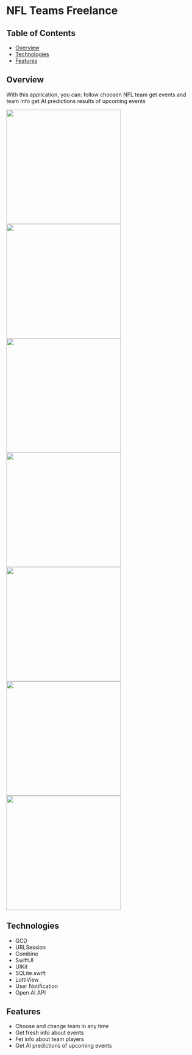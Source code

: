
# NFL Teams Freelance

## Table of Contents

- [Overview](#overview)
- [Technologies](#technologies)
- [Features](#features)

## Overview

With this application, you can: 
follow choosen NFL team
get events and team info
get AI predictions results of upcoming events

<img src="https://github.com/user-attachments/assets/bcb09d52-5e5f-4b03-bd2d-264cab41d05a" width="300">
<img src="https://github.com/user-attachments/assets/6123b2e7-6653-4103-aa56-adf2359a120a" width="300">
<img src="https://github.com/user-attachments/assets/6c3be3ee-70f4-40b9-9821-6fadc2d5c1ef" width="300">
<img src="https://github.com/user-attachments/assets/5d3e890a-9c8f-47fe-a5b0-ec2995b0fa8b" width="300">
<img src="https://github.com/user-attachments/assets/7c01c689-f3dd-4fb2-b306-535fd6634807" width="300">
<img src="https://github.com/user-attachments/assets/70f2cef1-f4e6-4201-b0b3-1387bf5d0875" width="300">
<img src="https://github.com/user-attachments/assets/60584e42-ae0b-4bd2-a14c-790e3d49b61c" width="300">



## Technologies

* GCD
* URLSession
* Combine
* SwiftUI
* UIKit
* SQLite.swift
* LottiView
* User Notification
* Open AI API


## Features

- Choose and change team in any time
- Get fresh info about events
- Fet info about team players
- Get AI predictions of upcoming events
